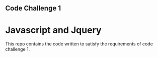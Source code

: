 ## Code Challenge 1

# Javascript and Jquery

This repo contains the code written to satisfy the requirements of code challenge 1.  
